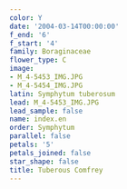 ```yaml
---
color: Y
date: '2004-03-14T00:00:00'
f_end: '6'
f_start: '4'
family: Boraginaceae
flower_type: C
image:
- M_4-5453_IMG.JPG
- M_4-5454_IMG.JPG
latin: Symphytum tuberosum
lead: M_4-5453_IMG.JPG
lead_sample: false
name: index.en
order: Symphytum
parallel: false
petals: '5'
petals_joined: false
star_shape: false
title: Tuberous Comfrey
---
```

